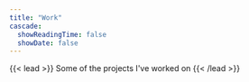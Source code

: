 ```yaml
---
title: "Work"
cascade:
  showReadingTime: false
  showDate: false
---
```

{{< lead >}}
Some of the projects I've worked on
{{< /lead >}}
